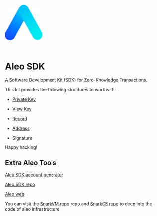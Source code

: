 <img src="./public/aleo.svg" alt="drawing" width="120" style="padding-bottom: 5%"/>

# Aleo SDK

A Software Development Kit (SDK) for Zero-Knowledge Transactions.

This kit provides the following structures to work with:

- [Private Key](https://developer.aleo.org/concepts/accounts#account-private-key)

- [View Key](https://developer.aleo.org/concepts/accounts#account-view-key)
  
- [Record](https://developer.aleo.org/concepts/records)
  
- [Address](https://developer.aleo.org/concepts/accounts#account-address)

- Signature 

Happy hacking!

## Extra Aleo Tools 

[Aleo SDK account generator](https://aleohq.github.io/aleo/)

[Aleo SDK repo](https://github.com/AleoHQ/aleo)

[Aleo web](https://www.aleo.org/)

You can visit the [SnarkVM repo](https://github.com/AleoHQ/snarkVM) repo and [SnarkOS repo](https://github.com/AleoHQ/snarkOS) to deep into the code of aleo infrastructure
